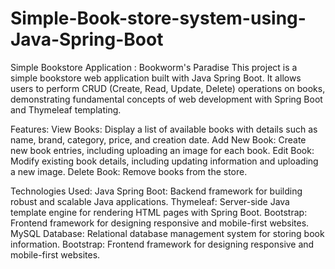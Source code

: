 # Simple-Book-store-system-using-Java-Spring-Boot

Simple Bookstore Application : Bookworm's Paradise
This project is a simple bookstore web application built with Java Spring Boot. It allows users to perform CRUD (Create, Read, Update, Delete) operations on books, demonstrating fundamental concepts of web development with Spring Boot and Thymeleaf templating.

Features:
View Books: Display a list of available books with details such as name, brand, category, price, and creation date.
Add New Book: Create new book entries, including uploading an image for each book.
Edit Book: Modify existing book details, including updating information and uploading a new image.
Delete Book: Remove books from the store.

Technologies Used:
Java Spring Boot: Backend framework for building robust and scalable Java applications.
Thymeleaf: Server-side Java template engine for rendering HTML pages with Spring Boot.
Bootstrap: Frontend framework for designing responsive and mobile-first websites.
MySQL Database: Relational database management system for storing book information.
Bootstrap: Frontend framework for designing responsive and mobile-first websites.
